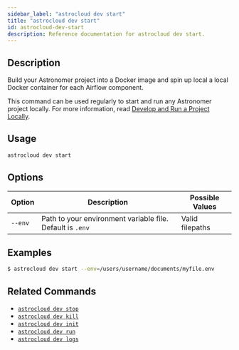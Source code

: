 ```yaml
---
sidebar_label: "astrocloud dev start"
title: "astrocloud dev start"
id: astrocloud-dev-start
description: Reference documentation for astrocloud dev start.
---
```


## Description

Build your Astronomer project into a Docker image and spin up local a local Docker container for each Airflow component.

This command can be used regularly to start and run any Astronomer project locally. For more information, read [Develop and Run a Project Locally](develop-project.md#build-and-run-a-project-locally).

## Usage

```sh
astrocloud dev start
```

## Options

| Option              | Description                                                                                                        | Possible Values             |
| ------------------- | ------------------------------------------------------------------------------------------------------------------ | --------------------------- |
| `--env` | Path to your environment variable file. Default is `.env` | Valid filepaths |


## Examples

```sh
$ astrocloud dev start --env=/users/username/documents/myfile.env
```

## Related Commands

- [`astrocloud dev stop`](cli-reference/astrocloud-dev-stop.md)
- [`astrocloud dev kill`](cli-reference/astrocloud-dev-kill.md)
- [`astrocloud dev init`](cli-reference/astrocloud-dev-init.md)
- [`astrocloud dev run`](cli-reference/astrocloud-dev-run.md)
- [`astrocloud dev logs`](cli-reference/astrocloud-dev-logs.md)
